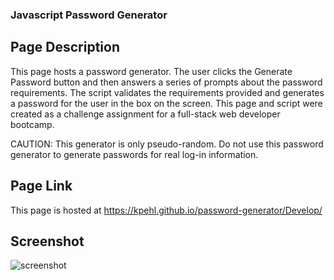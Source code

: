 ### Javascript Password Generator

## Page Description
This page hosts a password generator.  The user clicks the Generate Password button and then answers a series of prompts about the password requirements.  The script validates the requirements provided and generates a password for the user in the box on the screen. This page and script were created as a challenge assignment for a full-stack web developer bootcamp.  

CAUTION: This generator is only pseudo-random.  Do not use this password generator to generate passwords for real log-in information.

## Page Link
This page is hosted at https://kpehl.github.io/password-generator/Develop/

## Screenshot
![screenshot](./PasswordGeneratorScreenshot.png)